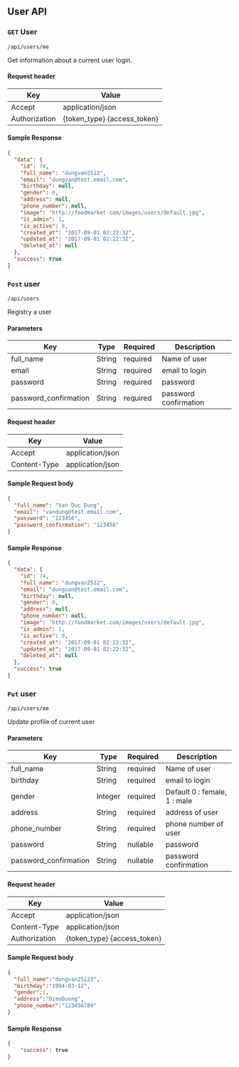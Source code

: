 ## User API

### `GET` User
```
/api/users/me
```
Get information about a current user login.

#### Request header
| Key | Value |
|---|---|
| Accept | application/json |
| Authorization | {token_type} {access_token} |

#### Sample Response
```json
{
  "data": {
    "id": 74,
    "full_name": "dungvan2512",
    "email": "dungvan@test.email.com",
    "birthday": null,
    "gender": 0,
    "address": null,
    "phone_number": null,
    "image": "http://foodmarket.com/images/users/default.jpg",
    "is_admin": 1,
    "is_active": 0,
    "created_at": "2017-09-01 02:22:32",
    "updated_at": "2017-09-01 02:22:32",
    "deleted_at": null
  },
  "success": true
}
```

### `Post` user
```
/api/users
```
Registry a user

#### Parameters
| Key | Type | Required | Description |
|---|---|---|---|
| full_name | String | required | Name of user |
| email | String | required | email to login |
| password | String | required | password |
| password_confirmation | String | required | password confirmation |

#### Request header
| Key | Value |
|---|---|
| Accept | application/json |
|Content-Type| application/json |

#### Sample Request body
```json
{
  "full_name": "Van Duc Dung",
  "email": "vandung@test.email.com",
  "password": "123456",
  "password_confirmation": "123456"
}
```

#### Sample Response
```json
{
  "data": {
    "id": 74,
    "full_name": "dungvan2512",
    "email": "dungvan@test.email.com",
    "birthday": null,
    "gender": 0,
    "address": null,
    "phone_number": null,
    "image": "http://foodmarket.com/images/users/default.jpg",
    "is_admin": 1,
    "is_active": 0,
    "created_at": "2017-09-01 02:22:32",
    "updated_at": "2017-09-01 02:22:32",
    "deleted_at": null
  },
  "success": true
}
```
### `Put` user
```
/api/users/me
```
Update profile of current user

#### Parameters
| Key | Type | Required | Description |
|---|---|---|---|
| full_name | String | required | Name of user |
| birthday | String | required | email to login |
| gender | Integer | required | Default 0 : female, 1 : male  |
| address | String | required | address of user |
| phone_number | String | required | phone number of user |
| password | String | nullable | password |
| password_confirmation | String | nullable | password confirmation |

#### Request header

| Key | Value |
|---|---|
| Accept | application/json |
|Content-Type| application/json |
| Authorization | {token_type} {access_token} |

#### Sample Request body
```json
{
  "full_name":"dungvan25123",
  "birthday":"1994-03-12",
  "gender":1,
  "address":"DienDuong",
  "phone_number":"123456789"	
}
```

#### Sample Response
```json
{
    "success": true
}
```
